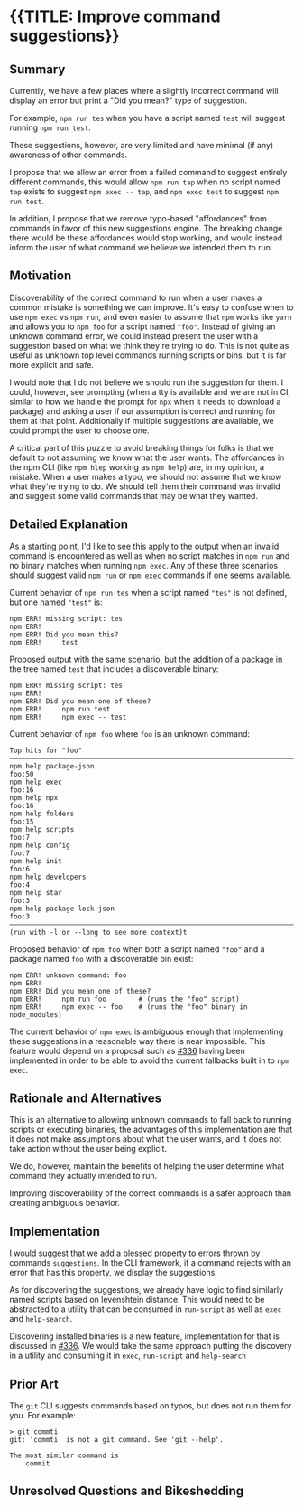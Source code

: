 # {{TITLE: Improve command suggestions}}

## Summary

Currently, we have a few places where a slightly incorrect command will display an error but print a "Did you mean?" type of suggestion.

For example, `npm run tes` when you have a script named `test` will suggest running `npm run test`.

These suggestions, however, are very limited and have minimal (if any) awareness of other commands.

I propose that we allow an error from a failed command to suggest entirely different commands, this would allow `npm run tap` when no script named `tap` exists to suggest `npm exec -- tap`, and `npm exec test` to suggest `npm run test`.

In addition, I propose that we remove typo-based "affordances" from commands in favor of this new suggestions engine. The breaking change there would be these affordances would stop working, and would instead inform the user of what command we believe we intended them to run.

## Motivation

Discoverability of the correct command to run when a user makes a common mistake is something we can improve. It's easy to confuse when to use `npm exec` vs `npm run`, and even easier to assume that `npm` works like `yarn` and allows you to `npm foo` for a script named `"foo"`. Instead of giving an unknown command error, we could instead present the user with a suggestion based on what we think they're trying to do. This is not quite as useful as unknown top level commands running scripts or bins, but it is far more explicit and safe.

I would note that I do not believe we should run the suggestion for them. I could, however, see prompting (when a tty is available and we are not in CI, similar to how we handle the prompt for `npx` when it needs to download a package) and asking a user if our assumption is correct and running for them at that point. Additionally if multiple suggestions are available, we could prompt the user to choose one.

A critical part of this puzzle to avoid breaking things for folks is that we default to not assuming we know what the user wants. The affordances in the npm CLI (like `npm hlep` working as `npm help`) are, in my opinion, a mistake. When a user makes a typo, we should not assume that we know what they're trying to do. We should tell them their command was invalid and suggest some valid commands that may be what they wanted.

## Detailed Explanation

As a starting point, I'd like to see this apply to the output when an invalid command is encountered as well as when no script matches in `npm run` and no binary matches when running `npm exec`. Any of these three scenarios should suggest valid `npm run` or `npm exec` commands if one seems available.

Current behavior of `npm run tes` when a script named `"tes"` is not defined, but one named `"test"` is:

```
npm ERR! missing script: tes
npm ERR!
npm ERR! Did you mean this?
npm ERR!     test
```

Proposed output with the same scenario, but the addition of a package in the tree named `test` that includes a discoverable binary:
```
npm ERR! missing script: tes
npm ERR!
npm ERR! Did you mean one of these?
npm ERR!     npm run test
npm ERR!     npm exec -- test
```

Current behavior of `npm foo` where `foo` is an unknown command:

```
Top hits for "foo"
————————————————————————————————————————————————————————————————————————————————
npm help package-json                                                     foo:50
npm help exec                                                             foo:16
npm help npx                                                              foo:16
npm help folders                                                          foo:15
npm help scripts                                                           foo:7
npm help config                                                            foo:7
npm help init                                                              foo:6
npm help developers                                                        foo:4
npm help star                                                             foo:3
npm help package-lock-json                                                 foo:3
————————————————————————————————————————————————————————————————————————————————
(run with -l or --long to see more context)t
```

Proposed behavior of `npm foo` when both a script named `"foo"` and a package named `foo` with a discoverable bin exist:
```
npm ERR! unknown command: foo
npm ERR!
npm ERR! Did you mean one of these?
npm ERR!     npm run foo        # (runs the "foo" script)
npm ERR!     npm exec -- foo    # (runs the "foo" binary in node_modules)
```

The current behavior of `npm exec` is ambiguous enough that implementing these suggestions in a reasonable way there is near impossible. This feature would depend on a proposal such as [#336](https://github.com/npm/rfcs/pull/336) having been implemented in order to be able to avoid the current fallbacks built in to `npm exec`.

## Rationale and Alternatives

This is an alternative to allowing unknown commands to fall back to running scripts or executing binaries, the advantages of this implementation are that it does not make assumptions about what the user wants, and it does not take action without the user being explicit.

We do, however, maintain the benefits of helping the user determine what command they actually intended to run.

Improving discoverability of the correct commands is a safer approach than creating ambiguous behavior.

## Implementation

I would suggest that we add a blessed property to errors thrown by commands `suggestions`. In the CLI framework, if a command rejects with an error that has this property, we display the suggestions.

As for discovering the suggestions, we already have logic to find similarly named scripts based on levenshtein distance. This would need to be abstracted to a utility that can be consumed in `run-script` as well as `exec` and `help-search`.

Discovering installed binaries is a new feature, implementation for that is discussed in [#336](https://github.com/npm/rfcs/pull/336). We would take the same approach putting the discovery in a utility and consuming it in `exec`, `run-script` and `help-search`

## Prior Art

The `git` CLI suggests commands based on typos, but does not run them for you. For example:

```
> git commti
git: 'commti' is not a git command. See 'git --help'.

The most similar command is
	commit
```

## Unresolved Questions and Bikeshedding
